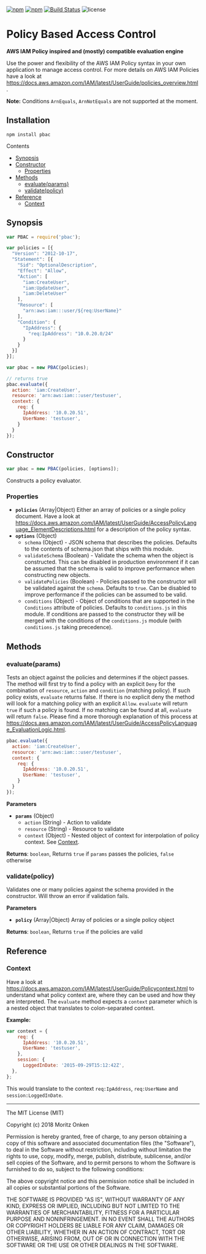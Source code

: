 [![npm](http://img.shields.io/npm/v/pbac.svg?style=flat-square)](https://npmjs.org/package/pbac) [![npm](http://img.shields.io/npm/dm/pbac.svg?style=flat-square)](https://npmjs.org/package/pbac) [![Build Status](https://img.shields.io/travis/monken/node-pbac/master.svg?style=flat-square)](https://travis-ci.org/monken/node-pbac) ![license](https://img.shields.io/badge/license-mit-blue.svg?style=flat-square)

# Policy Based Access Control

**AWS IAM Policy inspired and (mostly) compatible evaluation engine**

Use the power and flexibility of the AWS IAM Policy syntax in your own application to manage access control. For more details on AWS IAM Policies have a look at https://docs.aws.amazon.com/IAM/latest/UserGuide/policies_overview.html.

**Note:** Conditions `ArnEquals`, `ArnNotEquals` are not supported at the moment.

## Installation

```
npm install pbac
```

<!-- START doctoc generated TOC please keep comment here to allow auto update -->
<!-- DON'T EDIT THIS SECTION, INSTEAD RE-RUN doctoc TO UPDATE -->
Contents

- [Synopsis](#synopsis)
- [Constructor](#constructor)
  - [Properties](#properties)
- [Methods](#methods)
  - [evaluate(params)](#evaluateparams)
  - [validate(policy)](#validatepolicy)
- [Reference](#reference)
  - [Context](#context)

<!-- END doctoc generated TOC please keep comment here to allow auto update -->

## Synopsis

```javascript
var PBAC = require('pbac');

var policies = [{
  "Version": "2012-10-17",
  "Statement": [{
    "Sid": "OptionalDescription",
    "Effect": "Allow",
    "Action": [
      "iam:CreateUser",
      "iam:UpdateUser",
      "iam:DeleteUser"
    ],
    "Resource": [
      "arn:aws:iam:::user/${req:UserName}"
    ],
    "Condition": {
      "IpAddress": {
        "req:IpAddress": "10.0.20.0/24"
      }
    }
  }]
}];

var pbac = new PBAC(policies);

// returns true
pbac.evaluate({
  action: 'iam:CreateUser',
  resource: 'arn:aws:iam:::user/testuser',
  context: {
    req: {
      IpAddress: '10.0.20.51',
      UserName: 'testuser',
    }
  }
});
```

## Constructor

```javascript
var pbac = new PBAC(policies, [options]);
```

Constructs a policy evaluator.

### Properties


* **`policies`** (Array|Object)
  Either an array of policies or a single policy document. Have a look at https://docs.aws.amazon.com/IAM/latest/UserGuide/AccessPolicyLanguage_ElementDescriptions.html for a description of the policy syntax.
* **`options`** (Object)
    * `schema` (Object) - JSON schema that describes the policies. Defaults to the contents of schema.json that ships with this module.
    * `validateSchema` (Boolean) - Validate the schema when the object is constructed. This can be disabled in production environment if it can be assumed that the schema is valid to improve performance when constructing new objects.
    * `validatePolicies` (Boolean) - Policies passed to the constructor will be validated against the `schema`. Defaults to `true`. Can be disabled to improve performance if the policies can be assumed to be valid.
    * `conditions` (Object) - Object of conditions that are supported in the `Conditions` attribute of policies. Defaults to `conditions.js` in this module. If conditions are passed to the constructor they will be merged with the conditions of the `conditions.js` module (with `conditions.js` taking precedence).


## Methods


### evaluate(params)

Tests an object against the policies and determines if the object passes.
The method will first try to find a policy with an explicit `Deny` for the combination of
`resource`, `action` and `condition` (matching policy). If such policy exists, `evaluate` returns false.
If there is no explicit deny the method will look for a matching policy with an explicit `Allow`.
`evaluate` will return `true` if such a policy is found. If no matching can be found at all,
`evaluate` will return `false`. Please find a more thorough explanation of this process at https://docs.aws.amazon.com/IAM/latest/UserGuide/AccessPolicyLanguage_EvaluationLogic.html.

```javascript
pbac.evaluate({
  action: 'iam:CreateUser',
  resource: 'arn:aws:iam:::user/testuser',
  context: {
    req: {
      IpAddress: '10.0.20.51',
      UserName: 'testuser',
    }
  }
});
```

**Parameters**

* **`params`** (Object)
    * `action` (String) - Action to validate
    * `resource` (String) - Resource to validate
    * `context` (Object) - Nested object of context for interpolation of policy context. See [Context](#context).

**Returns**: `boolean`, Returns `true` if `params` passes the policies, `false` otherwise

### validate(policy)

Validates one or many policies against the schema provided in the constructor.
Will throw an error if validation fails.

**Parameters**

* **`policy`** (Array|Object)
  Array of policies or a single policy object

**Returns**: `boolean`, Returns `true` if the policies are valid


## Reference

### Context

Have a look at https://docs.aws.amazon.com/IAM/latest/UserGuide/Policycontext.html to understand what policy context are, where they can be used and how they are interpreted. The `evaluate` method expects a `context` parameter which is a nested object that translates to colon-separated context.

**Example:**

```javascript
var context = {
    req: {
      IpAddress: '10.0.20.51',
      UserName: 'testuser',
    },
    session: {
      LoggedInDate: '2015-09-29T15:12:42Z',
  },
};
```

This would translate to the context `req:IpAddress`, `req:UserName` and `session:LoggedInDate`.


* * *
The MIT License (MIT)

Copyright (c) 2018 Moritz Onken

Permission is hereby granted, free of charge, to any person obtaining a copy
of this software and associated documentation files (the "Software"), to deal
in the Software without restriction, including without limitation the rights
to use, copy, modify, merge, publish, distribute, sublicense, and/or sell
copies of the Software, and to permit persons to whom the Software is
furnished to do so, subject to the following conditions:

The above copyright notice and this permission notice shall be included in all
copies or substantial portions of the Software.

THE SOFTWARE IS PROVIDED "AS IS", WITHOUT WARRANTY OF ANY KIND, EXPRESS OR
IMPLIED, INCLUDING BUT NOT LIMITED TO THE WARRANTIES OF MERCHANTABILITY,
FITNESS FOR A PARTICULAR PURPOSE AND NONINFRINGEMENT. IN NO EVENT SHALL THE
AUTHORS OR COPYRIGHT HOLDERS BE LIABLE FOR ANY CLAIM, DAMAGES OR OTHER
LIABILITY, WHETHER IN AN ACTION OF CONTRACT, TORT OR OTHERWISE, ARISING FROM,
OUT OF OR IN CONNECTION WITH THE SOFTWARE OR THE USE OR OTHER DEALINGS IN THE
SOFTWARE.

